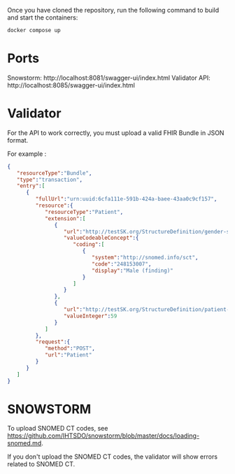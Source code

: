 Once you have cloned the repository, run the following command to build and start the containers:

```bash 
docker compose up
```

# Ports

Snowstorm: http://localhost:8081/swagger-ui/index.html
Validator API: http://localhost:8085/swagger-ui/index.html


# Validator

For the API to work correctly, you must upload a valid FHIR Bundle in JSON format.

For example : 
```json
{
   "resourceType":"Bundle",
   "type":"transaction",
   "entry":[
      {
         "fullUrl":"urn:uuid:6cfa111e-591b-424a-baee-43aa0c9cf157",
         "resource":{
            "resourceType":"Patient",
            "extension":[
               {
                  "url":"http://testSK.org/StructureDefinition/gender-snomed-ext",
                  "valueCodeableConcept":{
                     "coding":[
                        {
                           "system":"http://snomed.info/sct",
                           "code":"248153007",
                           "display":"Male (finding)"
                        }
                     ]
                  }
               },
               {
                  "url":"http://testSK.org/StructureDefinition/patient-age-ext",
                  "valueInteger":59
               }
            ]
         },
         "request":{
            "method":"POST",
            "url":"Patient"
         }
      }
   ]
}
```

# SNOWSTORM
To upload SNOMED CT codes, see https://github.com/IHTSDO/snowstorm/blob/master/docs/loading-snomed.md.

If you don't upload the SNOMED CT codes, the validator will show errors related to SNOMED CT.

